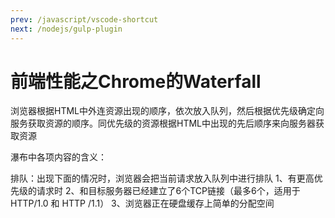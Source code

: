 ```yaml
---
prev: /javascript/vscode-shortcut
next: /nodejs/gulp-plugin
---
```


# 前端性能之Chrome的Waterfall

浏览器根据HTML中外连资源出现的顺序，依次放入队列，然后根据优先级确定向服务获取资源的顺序。同优先级的资源根据HTML中出现的先后顺序来向服务器获取资源

瀑布中各项内容的含义：

排队：出现下面的情况时，浏览器会把当前请求放入队列中进行排队
1、有更高优先级的请求时
2、和目标服务器已经建立了6个TCP链接（最多6个，适用于HTTP/1.0 和 HTTP /1.1）
3、浏览器正在硬盘缓存上简单的分配空间
